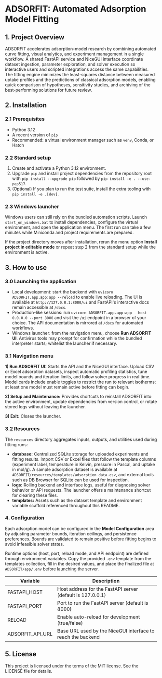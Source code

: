 # ADSORFIT: Automated Adsorption Model Fitting

## 1. Project Overview
ADSORFIT accelerates adsorption-model research by combining automated curve fitting, visual analytics, and experiment management in a single workflow. A shared FastAPI service and NiceGUI interface coordinate dataset ingestion, parameter exploration, and solver execution so interactive users and scripted integrations access the same capabilities. The fitting engine minimizes the least-squares distance between measured uptake profiles and the predictions of classical adsorption models, enabling quick comparison of hypotheses, sensitivity studies, and archiving of the best-performing solutions for future review.

## 2. Installation
### 2.1 Prerequisites
- Python 3.12
- A recent version of `pip`
- Recommended: a virtual environment manager such as `venv`, Conda, or Hatch

### 2.2 Standard setup
1. Create and activate a Python 3.12 environment.
2. Upgrade `pip` and install project dependencies from the repository root with `pip install --upgrade pip` followed by `pip install -e . --use-pep517`.
3. (Optional) If you plan to run the test suite, install the extra tooling with `pip install -e .[dev]`.

### 2.3 Windows launcher
Windows users can still rely on the bundled automation scripts. Launch `start_on_windows.bat` to install dependencies, configure the virtual environment, and open the application menu. The first run can take a few minutes while Miniconda and project requirements are prepared.

If the project directory moves after installation, rerun the menu option **Install project in editable mode** or repeat step 2 from the standard setup while the environment is active.

## 3. How to use
### 3.0 Launching the application
- Local development: start the backend with `uvicorn ADSORFIT.app.app:app --reload` to enable live reloading. The UI is available at `http://127.0.0.1:8000/ui` and FastAPI's interactive docs remain accessible at `/docs`.
- Production-like sessions: run `uvicorn ADSORFIT.app.app:app --host 0.0.0.0 --port 8000` and visit the `/ui` endpoint in a browser of your choice. The API documentation is mirrored at `/docs` for automated workflows.
- Windows launcher: from the navigation menu, choose **Run ADSORFIT UI**. Antivirus tools may prompt for confirmation while the bundled interpreter starts; whitelist the launcher if necessary.

### 3.1 Navigation menu

**1) Run ADSORFIT UI:** Starts the API and the NiceGUI interface. Upload CSV or Excel adsorption datasets, inspect automatic profiling statistics, tune model bounds and iteration limits, and follow solver progress in real time. Model cards include enable toggles to restrict the run to relevant isotherms; at least one model must remain active before fitting can begin.

**2) Setup and Maintenance:** Provides shortcuts to reinstall ADSORFIT into the active environment, update dependencies from version control, or rotate stored logs without leaving the launcher.

**3) Exit:** Closes the launcher.

### 3.2 Resources
The `resources` directory aggregates inputs, outputs, and utilities used during fitting runs:

- **database:** Centralized SQLite storage for uploaded experiments and fitting results. Import CSV or Excel files that follow the template columns (experiment label, temperature in Kelvin, pressure in Pascal, and uptake in mol/g). A sample adsorption dataset is available at `ADSORFIT/resources/templates/adsorption_data.csv`, and external tools such as DB Browser for SQLite can be used for inspection.
- **logs:** Rolling backend and interface logs, useful for diagnosing solver behavior or API requests. The launcher offers a maintenance shortcut for clearing these files.
- **templates:** Assets such as the dataset template and environment variable scaffold referenced throughout this README.

### 4. Configuration
Each adsorption model can be configured in the **Model Configuration** area by adjusting parameter bounds, iteration ceilings, and persistence preferences. Bounds are validated to remain positive before fitting begins to avoid infeasible solver states.

Runtime options (host, port, reload mode, and API endpoint) are defined through environment variables. Copy the provided `.env` template from the templates collection, fill in the desired values, and place the finalized file at `ADSORFIT/app/.env` before launching the server.

| Variable              | Description                                              |
|-----------------------|----------------------------------------------------------|
| FASTAPI_HOST          | Host address for the FastAPI server (default is 127.0.0.1) |
| FASTAPI_PORT          | Port to run the FastAPI server (default is 8000)          |
| RELOAD                | Enable auto-reload for development (true/false)           |
| ADSORFIT_API_URL      | Base URL used by the NiceGUI interface to reach the backend |

## 5. License
This project is licensed under the terms of the MIT license. See the LICENSE file for details.



